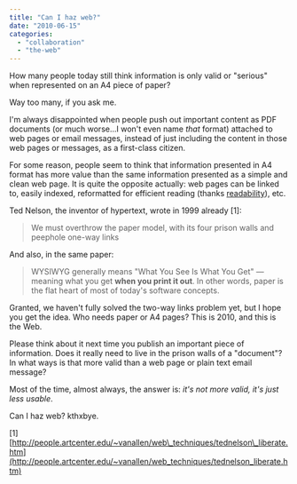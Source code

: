 ```yaml
---
title: "Can I haz web?"
date: "2010-06-15"
categories: 
  - "collaboration"
  - "the-web"
---
```


How many people today still think information is only valid or "serious" when represented on an A4 piece of paper?

Way too many, if you ask me.

I'm always disappointed when people push out important content as PDF documents (or much worse...I won't even name _that_ format) attached to web pages or email messages, instead of just including the content in those web pages or messages, as a first-class citizen.

For some reason, people seem to think that information presented in A4 format has more value than the same information presented as a simple and clean web page. It is quite the opposite actually: web pages can be linked to, easily indexed, reformatted for efficient reading (thanks [readability](http://lab.arc90.com/experiments/readability/)), etc.

Ted Nelson, the inventor of hypertext, wrote in 1999 already \[1\]:

> We must overthrow the paper model, with its four prison walls and peephole one-way links

And also, in the same paper:

> WYSIWYG generally means "What You See Is What You Get" — meaning what you get **when you print it out**. In other words, paper is the flat heart of most of today's software concepts.

Granted, we haven't fully solved the two-way links problem yet, but I hope you get the idea. Who needs paper or A4 pages? This is 2010, and this is the Web.

Please think about it next time you publish an important piece of information. Does it really need to live in the prison walls of a "document"? In what ways is that more valid than a web page or plain text email message?

Most of the time, almost always, the answer is: _it's not more valid, it's just less usable_.

Can I haz web? kthxbye.

\[1\] [http://people.artcenter.edu/~vanallen/web\_techniques/tednelson\_liberate.htm](http://people.artcenter.edu/~vanallen/web_techniques/tednelson_liberate.htm)
